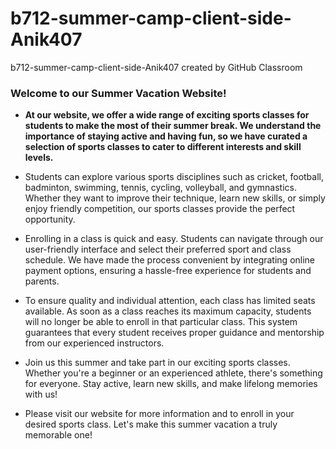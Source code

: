 # b712-summer-camp-client-side-Anik407
b712-summer-camp-client-side-Anik407 created by GitHub Classroom



<h3>Welcome to our Summer Vacation Website!</h3>


* <p ><strong>At our website, we offer a wide range of exciting sports classes for students to make the most of their summer break. We understand the importance of staying active and having fun, so we have curated a selection of sports classes to cater to different interests and skill levels.</strong> </p>


* <p>Students can explore various sports disciplines such as cricket, football, badminton, swimming, tennis, cycling, volleyball, and gymnastics. Whether they want to improve their technique, learn new skills, or simply enjoy friendly competition, our sports classes provide the perfect opportunity.</p>



* <p>Enrolling in a class is quick and easy. Students can navigate through our user-friendly interface and select their preferred sport and class schedule. We have made the process convenient by integrating online payment options, ensuring a hassle-free experience for students and parents. </p>



* <p>To ensure quality and individual attention, each class has limited seats available. As soon as a class reaches its maximum capacity, students will no longer be able to enroll in that particular class. This system guarantees that every student receives proper guidance and mentorship from our experienced instructors.</p>


* <p> Join us this summer and take part in our exciting sports classes. Whether you're a beginner or an experienced athlete, there's something for everyone. Stay active, learn new skills, and make lifelong memories with us!</p>



* <p>Please visit our website for more information and to enroll in your desired sports class. Let's make this summer vacation a truly memorable one! </p>



